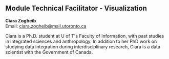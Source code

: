## Module Technical Facilitator - Visualization

**Ciara Zogheib**  
Email: ciara.zogheib@mail.utoronto.ca  

Ciara is a Ph.D. student at U of T's Faculty of Information, with past studies in integrated sciences and anthropology. In addition to her PhD work on studying data integration during interdisciplinary research, Ciara is a data scientist with the Government of Canada.
